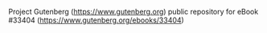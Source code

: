 Project Gutenberg (https://www.gutenberg.org) public repository for eBook #33404 (https://www.gutenberg.org/ebooks/33404)

